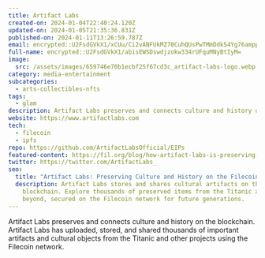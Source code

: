 ```yaml
---
title: Artifact Labs
created-on: 2024-01-04T22:40:24.120Z
updated-on: 2024-01-05T21:35:36.831Z
published-on: 2024-01-11T13:26:59.787Z
email: encrypted::U2FsdGVkX1/xCUu/Ci2vANFUkMZ70CuhQUsPwTMmDdk54Yg76ampppQgldjwrSof
full-name: encrypted::U2FsdGVkX1/abisEWSDswdjzokw334rUFquMNyBtIyM=
image:
  src: /assets/images/659746e70b1ecbf25f67cd3c_artifact-labs-logo.webp
category: media-entertainment
subcategories:
  - arts-collectibles-nfts
tags:
  - glam
description: Artifact Labs preserves and connects culture and history on the blockchain.
website: https://www.artifactlabs.com
tech:
  - filecoin
  - ipfs
repo: https://github.com/ArtifactLabsOfficial/EIPs
featured-content: https://fil.org/blog/how-artifact-labs-is-preserving-and-connecting-history-and-culture-using-the-blockchain/
twitter: https://twitter.com/ArtifactLabs_
seo:
  title: "Artifact Labs: Preserving Culture and History on the Filecoin Network"
  description: Artifact Labs stores and shares cultural artifacts on the
    blockchain. Explore thousands of preserved items from the Titanic and
    beyond, secured on the Filecoin network for future generations.
---
```


Artifact Labs preserves and connects culture and history on the blockchain. Artifact Labs has uploaded, stored, and shared thousands of important artifacts and cultural objects from the Titanic and other projects using the Filecoin network.
